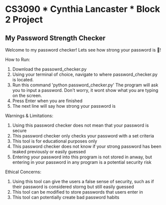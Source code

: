 # CS3090 * Cynthia Lancaster * Block 2 Project 

## My Password Strength Checker 

Welcome to my password checker! Lets see how strong your password is 💪!

How to Run:
  1. Download the passowrd_checker.py
  2. Using your terminal of choice, navigate to where password_checker.py is located.
  3. Run this command 'python password_checker.py' The program will ask you to input a password. Don't worry, it wont show what you are typing on the screen.
  4. Press Enter when you are finished
  5. The next line will say how strong your password is

Warnings & Limitations:
  1. Using this password checker does not mean that your password is secure
  2. This password checker only checks your password with a set criteria
  3. This tool is for educational purposes only
  4. This password checker does not know if your strong password has been leaked previously or easily guessed
  5. Entering your password into this program is not stored in anway, but entering in your password in any program is a potential security risk

Ethical Concerns:
  1. Using this tool can give the users a false sense of security, such as if their password is considered storng but still easily guessed
  2. This tool can be modified to store passwords that users enter in
  3. This tool can potentially create bad password habits

